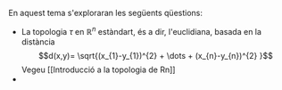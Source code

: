 En aquest tema s'exploraran les següents qüestions:
- La topologia $\tau$ en $\mathbb{R}^n$ estàndart, és a dir, l'euclidiana, basada en la distància $$d(x,y)= \sqrt{(x_{1}-y_{1})^{2} + \dots + (x_{n}-y_{n})^{2}   }$$Vegeu [[Introducció a la topologia de Rn]] 
- 